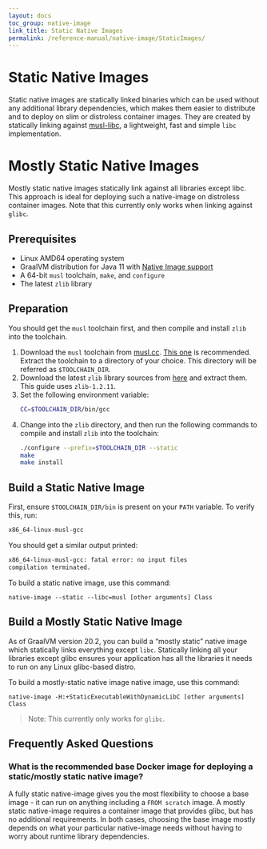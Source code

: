 ```yaml
---
layout: docs
toc_group: native-image
link_title: Static Native Images
permalink: /reference-manual/native-image/StaticImages/
---
```

# Static Native Images

Static native images are statically linked binaries which can be used without any additional library dependencies, which makes them easier to distribute and to deploy on slim or distroless container images.
They are created by statically linking against [musl-libc](https://musl.libc.org/), a lightweight, fast and simple `libc` implementation.

# Mostly Static Native Images

Mostly static native images statically link against all libraries except libc. This approach is ideal for deploying such a native-image
on distroless container images. Note that this currently only works when linking against `glibc`.

<!-- Note: Currently, you can build static native images on Linux AMD64 on Java 11 only. -->

## Prerequisites

- Linux AMD64 operating system
- GraalVM distribution for Java 11 with [Native Image support](README.md#install-native-image)
- A 64-bit `musl` toolchain, `make`, and `configure`
- The latest `zlib` library

## Preparation

You should get the `musl` toolchain first, and then compile and install `zlib` into the toolchain.

1. Download the `musl` toolchain from [musl.cc](musl.cc). [This one](http://musl.cc/x86_64-linux-musl-native.tgz) is recommended. Extract the toolchain to a directory of your choice. This directory will be referred as `$TOOLCHAIN_DIR`.
2. Download the latest `zlib` library sources from [here](https://zlib.net/) and extract them. This guide uses `zlib-1.2.11`.
3. Set the following environment variable:
    ```bash
    CC=$TOOLCHAIN_DIR/bin/gcc
    ```
4. Change into the `zlib` directory, and then run the following commands to compile and install `zlib` into the toolchain:
    ```bash
    ./configure --prefix=$TOOLCHAIN_DIR --static
    make
    make install
    ```

## Build a Static Native Image

First, ensure `$TOOLCHAIN_DIR/bin` is present on your `PATH` variable.
To verify this, run:

```bash
x86_64-linux-musl-gcc
```
You should get a similar output printed:
```bash
x86_64-linux-musl-gcc: fatal error: no input files
compilation terminated.
```

To build a static native image, use this command:
```shell
native-image --static --libc=musl [other arguments] Class
```

## Build a Mostly Static Native Image

As of GraalVM version 20.2, you can build a “mostly static” native image which statically links everything except `libc`.
Statically linking all your libraries except glibc ensures your application has all the libraries it needs to run on any Linux glibc-based distro.

To build a mostly-static native image native image, use this command:
```shell
native-image -H:+StaticExecutableWithDynamicLibC [other arguments] Class
```

> Note: This currently only works for `glibc`.

## Frequently Asked Questions

### What is the recommended base Docker image for deploying a static/mostly static native image?

A fully static native-image gives you the most flexibility to choose a base image - it can run on anything including a `FROM scratch` image.
A mostly static native-image requires a container image that provides glibc, but has no additional requirements.
In both cases, choosing the base image mostly depends on what your particular native-image needs without having to worry about runtime library dependencies.
